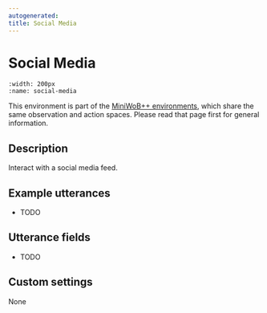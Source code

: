 ```yaml
---
autogenerated:
title: Social Media
---
```


# Social Media

```{figure} ../../_static/videos/miniwob/social-media.gif 
:width: 200px
:name: social-media
```

This environment is part of the <a href='..'>MiniWoB++ environments</a>, which share the same observation and action spaces. Please read that page first for general information.

## Description

Interact with a social media feed.

## Example utterances

* TODO

## Utterance fields

* TODO

## Custom settings

None
